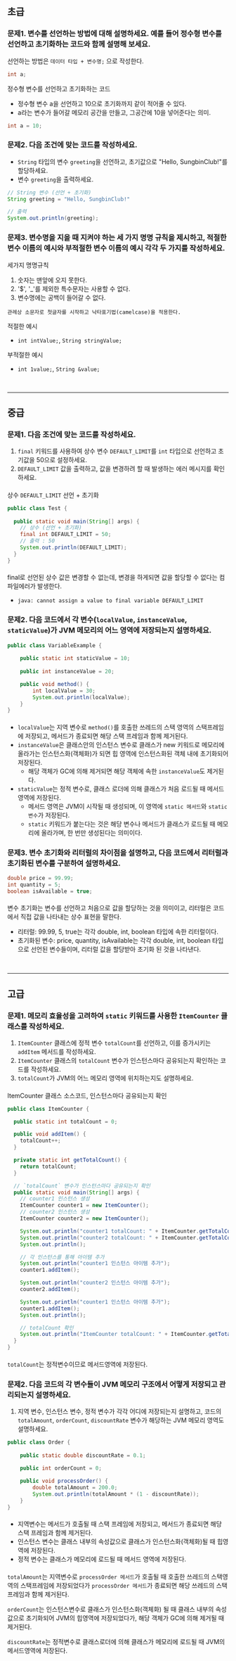 ## 초급

### 문제1. 변수를 선언하는 방법에 대해 설명하세요. 예를 들어 정수형 변수를 선언하고 초기화하는 코드와 함께 설명해 보세요.

선언하는 방법은 `데이터 타입 + 변수명;` 으로 작성한다.
```java
int a;
```

정수형 변수를 선언하고 초기화하는 코드
- 정수형 변수 a을 선언하고 10으로 초기화까지 같이 적어줄 수 있다.
- a라는 변수가 들어갈 메모리 공간을 만들고, 그공간에 10을 넣어준다는 의미.
```java
int a = 10;
```

### 문제2. 다음 조건에 맞는 코드를 작성하세요.

- `String` 타입의 변수 `greeting`을 선언하고, 초기값으로 "Hello, SungbinClub!"를 할당하세요.
- 변수 `greeting`을 출력하세요.

```java
// String 변수 (선언 + 초기화)
String greeting = "Hello, SungbinClub!"

// 출력
System.out.println(greeting);
```

### 문제3. 변수명을 지을 때 지켜야 하는 **세 가지 명명 규칙**을 제시하고, 적절한 변수 이름의 예시와 부적절한 변수 이름의 예시 각각 두 가지를 작성하세요.

세가지 명명규칙
1. 숫자는 맨앞에 오지 못한다.
2. '$', '_'를 제외한 특수문자는 사용할 수 없다.
3. 변수명에는 공백이 들어갈 수 없다.

`관례상 소문자로 첫글자를 시작하고 낙타표기법(camelcase)을 적용한다.`

적절한 예시
- `int intValue;`, `String stringValue;`

부적절한 예시
- `int 1value;`, `String &value;`

<br>

----

## 중급

### 문제1. 다음 조건에 맞는 코드를 작성하세요.

1. `final` 키워드를 사용하여 상수 변수 `DEFAULT_LIMIT`를 `int` 타입으로 선언하고 초기값을 50으로 설정하세요.
2. `DEFAULT_LIMIT` 값을 출력하고, 값을 변경하려 할 때 발생하는 에러 메시지를 확인하세요.

####
상수 `DEFAULT_LIMIT` 선언 + 초기화
```java
public class Test {
    
  public static void main(String[] args) {
    // 상수 (선언 + 초기화)
    final int DEFAULT_LIMIT = 50;
    // 출력 : 50
    System.out.println(DEFAULT_LIMIT);
  }
}
```
####
final로 선언된 상수 값은 변경할 수 없는데, 변경을 하게되면 값을 할당할 수 없다는 컴파일에러가 발생한다.
- `java: cannot assign a value to final variable DEFAULT_LIMIT`

### 문제2. 다음 코드에서 각 변수(`localValue`, `instanceValue`, `staticValue`)가 JVM 메모리의 어느 영역에 저장되는지 설명하세요.
```java
public class VariableExample {
  
    public static int staticValue = 10;
    
    public int instanceValue = 20;

    public void method() {
        int localValue = 30;
        System.out.println(localValue);
    }
} 
```

####
- `localValue`는 지역 변수로 `method()`를 호출한 쓰레드의 스택 영역의 스택프레임에 저장되고, 메서드가 종료되면 해당 스택 프레임과 함께 제거된다.
- `instanceValue`은 클래스안의 인스턴스 변수로 클래스가 new 키워드로 메모리에 올라가는 인스턴스화(객체화)가 되면 힙 영역에 인스턴스화된 객체 내에 초기화되어 저장된다.
  - 해당 객체가 GC에 의해 제거되면 해당 객체에 속한 `instanceValue`도 제거된다.
- `staticValue`는 정적 변수로, 클래스 로더에 의해 클래스가 처음 로드될 때 메서드 영역에 저장된다.
  - 메서드 영역은 JVM이 시작될 때 생성되며, 이 영역에 `static 메서드`와 `static 변수`가 저장된다.
  - `static` 키워드가 붙는다는 것은 해당 변수나 메서드가 클래스가 로드될 때 메모리에 올라가며, 한 번만 생성된다는 의미이다.

### 문제3. 변수 초기화와 리터럴의 차이점을 설명하고, 다음 코드에서 리터럴과 초기화된 변수를 구분하여 설명하세요.

```java
double price = 99.99;
int quantity = 5;
boolean isAvailable = true;
```

####
변수 초기화는 변수를 선언하고 처음으로 값을 할당하는 것을 의미이고, 리터럴은 코드에서 직접 값을 나타내는 상수 표현을 말한다.

- 리터럴: 99.99, 5, true는 각각 double, int, boolean 타입에 속한 리터럴이다.
- 초기화된 변수: price, quantity, isAvailable는 각각 double, int, boolean 타입으로 선언된 변수들이며, 리터럴 값을 할당받아 초기화 된 것을 나타낸다.

<br>

----

## 고급

### 문제1. 메모리 효율성을 고려하여 `static` 키워드를 사용한 `ItemCounter` 클래스를 작성하세요.

1. `ItemCounter` 클래스에 정적 변수 `totalCount`를 선언하고, 이를 증가시키는 `addItem` 메서드를 작성하세요.
2. `ItemCounter` 클래스의 `totalCount` 변수가 인스턴스마다 공유되는지 확인하는 코드를 작성하세요.
3. `totalCount`가 JVM의 어느 메모리 영역에 위치하는지도 설명하세요.

####

ItemCounter 클래스 소스코드, 인스턴스마다 공유되는지 확인
```java
public class ItemCounter {

  public static int totalCount = 0;

  public void addItem() {
    totalCount++;
  }

  private static int getTotalCount() {
    return totalCount;
  }

  // `totalCount` 변수가 인스턴스마다 공유되는지 확인
  public static void main(String[] args) {
    // counter1 인스턴스 생성
    ItemCounter counter1 = new ItemCounter();
    // counter2 인스턴스 생성
    ItemCounter counter2 = new ItemCounter();

    System.out.println("counter1 totalCount: " + ItemCounter.getTotalCount());
    System.out.println("counter2 totalCount: " + ItemCounter.getTotalCount());
    System.out.println();

    // 각 인스턴스를 통해 아이템 추가
    System.out.println("counter1 인스턴스 아이템 추가");
    counter1.addItem();

    System.out.println("counter2 인스턴스 아이템 추가");
    counter2.addItem();

    System.out.println("counter1 인스턴스 아이템 추가");
    counter1.addItem();
    System.out.println();

    // totalCount 확인
    System.out.println("ItemCounter totalCount: " + ItemCounter.getTotalCount());
  }
}
```

#### 
`totalCount`는 정적변수이므로 메서드영역에 저장된다.

### 문제2. 다음 코드의 각 변수들이 JVM 메모리 구조에서 어떻게 저장되고 관리되는지 설명하세요.

1. 지역 변수, 인스턴스 변수, 정적 변수가 각각 어디에 저장되는지 설명하고, 코드의 `totalAmount`, `orderCount`, `discountRate` 변수가 해당하는 JVM 메모리 영역도 설명하세요.

```java
public class Order {
    
    public static double discountRate = 0.1;
    
    public int orderCount = 0;

    public void processOrder() {
        double totalAmount = 200.0;
        System.out.println(totalAmount * (1 - discountRate));
    }
}
```

####
- 지역변수는 메서드가 호출될 때 스택 프레임에 저장되고, 메서드가 종료되면 해당 스택 프레임과 함께 제거된다.
- 인스턴스 변수는 클래스 내부의 속성값으로 클래스가 인스턴스화(객체화)될 때 힙영역에 저장된다.
- 정적 변수는 클래스가 메모리에 로드될 때 메서드 영역에 저장된다.

####
`totalAmount`는 지역변수로 `processOrder 메서드`가 호출될 때 호출한 쓰레드의 스택영역의 스택프레임에  저장되었다가 `processOrder 메서드`가 종료되면 해당 쓰레드의 스택프레임과 함께 제거된다.

`orderCount`는 인스턴스변수로 클래스가 인스턴스화(객체화) 될 때 클래스 내부의 속성값으로 초기화되어 JVM의 힙영역에 저장되었다가, 해당 객체가 GC에 의해 제거될 때 제거된다.

`discountRate`는 정적변수로 클래스로더에 의해 클래스가 메모리에 로드될 때 JVM의 메서드영역에 저장된다.